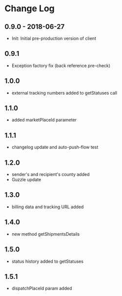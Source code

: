 # Change Log

## 0.9.0 - 2018-06-27

* Init: Initial pre-production version of client

## 0.9.1 

* Exception factory fix (back reference pre-check)

## 1.0.0 

* external tracking numbers added to getStatuses call

## 1.1.0 

* added marketPlaceId parameter

## 1.1.1

* changelog update and auto-push-flow test

## 1.2.0

* sender's and recipient's county added
* Guzzle update

## 1.3.0

* billing data and tracking URL added

## 1.4.0

* new method getShipmentsDetails

## 1.5.0

* status history added to getStatuses

## 1.5.1

* dispatchPlaceId param added
